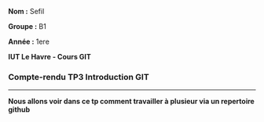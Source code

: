 **Nom :** Sefil

**Groupe :** B1

**Année :** 1ere

**IUT Le Havre - Cours GIT**



### Compte-rendu TP3 Introduction GIT


-------------------------------------------------------------------------------------------------------------------------------------------------------------------------------------
 
  **Nous allons voir dans ce tp comment travailler à plusieur via un repertoire github**

  
